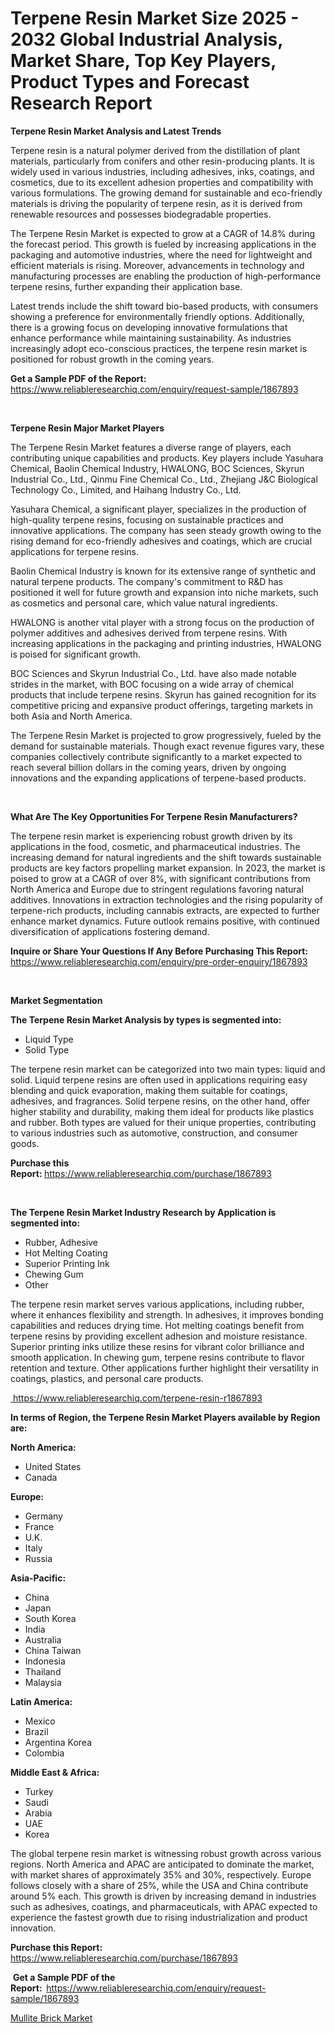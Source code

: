 <p><h1>Terpene Resin Market Size 2025 - 2032 Global Industrial Analysis, Market Share, Top Key Players, Product Types and Forecast Research Report</h1></p><p><strong>Terpene Resin Market Analysis and Latest Trends</strong></p>
<p><p>Terpene resin is a natural polymer derived from the distillation of plant materials, particularly from conifers and other resin-producing plants. It is widely used in various industries, including adhesives, inks, coatings, and cosmetics, due to its excellent adhesion properties and compatibility with various formulations. The growing demand for sustainable and eco-friendly materials is driving the popularity of terpene resin, as it is derived from renewable resources and possesses biodegradable properties.</p><p>The Terpene Resin Market is expected to grow at a CAGR of 14.8% during the forecast period. This growth is fueled by increasing applications in the packaging and automotive industries, where the need for lightweight and efficient materials is rising. Moreover, advancements in technology and manufacturing processes are enabling the production of high-performance terpene resins, further expanding their application base. </p><p>Latest trends include the shift toward bio-based products, with consumers showing a preference for environmentally friendly options. Additionally, there is a growing focus on developing innovative formulations that enhance performance while maintaining sustainability. As industries increasingly adopt eco-conscious practices, the terpene resin market is positioned for robust growth in the coming years.</p></p>
<p><strong>Get a Sample PDF of the Report:&nbsp;</strong> <a href="https://www.reliableresearchiq.com/enquiry/request-sample/1867893?utm_campaign=2336&utm_medium=2&utm_source=Github&utm_content=ia&utm_term=01042025&utm_id=terpene-resin">https://www.reliableresearchiq.com/enquiry/request-sample/1867893</a></p>
<p>&nbsp;</p>
<p><strong>Terpene Resin Major Market Players</strong></p>
<p><p>The Terpene Resin Market features a diverse range of players, each contributing unique capabilities and products. Key players include Yasuhara Chemical, Baolin Chemical Industry, HWALONG, BOC Sciences, Skyrun Industrial Co., Ltd., Qinmu Fine Chemical Co., Ltd., Zhejiang J&C Biological Technology Co., Limited, and Haihang Industry Co., Ltd.</p><p>Yasuhara Chemical, a significant player, specializes in the production of high-quality terpene resins, focusing on sustainable practices and innovative applications. The company has seen steady growth owing to the rising demand for eco-friendly adhesives and coatings, which are crucial applications for terpene resins. </p><p>Baolin Chemical Industry is known for its extensive range of synthetic and natural terpene products. The company's commitment to R&D has positioned it well for future growth and expansion into niche markets, such as cosmetics and personal care, which value natural ingredients.</p><p>HWALONG is another vital player with a strong focus on the production of polymer additives and adhesives derived from terpene resins. With increasing applications in the packaging and printing industries, HWALONG is poised for significant growth.</p><p>BOC Sciences and Skyrun Industrial Co., Ltd. have also made notable strides in the market, with BOC focusing on a wide array of chemical products that include terpene resins. Skyrun has gained recognition for its competitive pricing and expansive product offerings, targeting markets in both Asia and North America.</p><p>The Terpene Resin Market is projected to grow progressively, fueled by the demand for sustainable materials. Though exact revenue figures vary, these companies collectively contribute significantly to a market expected to reach several billion dollars in the coming years, driven by ongoing innovations and the expanding applications of terpene-based products.</p></p>
<p>&nbsp;</p>
<p><strong>What Are The Key Opportunities For Terpene Resin Manufacturers?</strong></p>
<p><p>The terpene resin market is experiencing robust growth driven by its applications in the food, cosmetic, and pharmaceutical industries. The increasing demand for natural ingredients and the shift towards sustainable products are key factors propelling market expansion. In 2023, the market is poised to grow at a CAGR of over 8%, with significant contributions from North America and Europe due to stringent regulations favoring natural additives. Innovations in extraction technologies and the rising popularity of terpene-rich products, including cannabis extracts, are expected to further enhance market dynamics. Future outlook remains positive, with continued diversification of applications fostering demand.</p></p>
<p><strong>Inquire or Share Your Questions If Any Before Purchasing This Report:</strong> <a href="https://www.reliableresearchiq.com/enquiry/pre-order-enquiry/1867893?utm_campaign=2336&utm_medium=2&utm_source=Github&utm_content=ia&utm_term=01042025&utm_id=terpene-resin">https://www.reliableresearchiq.com/enquiry/pre-order-enquiry/1867893</a></p>
<p>&nbsp;</p>
<p><strong>Market Segmentation</strong></p>
<p><strong>The Terpene Resin Market Analysis by types is segmented into:</strong></p>
<p><ul><li>Liquid Type</li><li>Solid Type</li></ul></p>
<p><p>The terpene resin market can be categorized into two main types: liquid and solid. Liquid terpene resins are often used in applications requiring easy blending and quick evaporation, making them suitable for coatings, adhesives, and fragrances. Solid terpene resins, on the other hand, offer higher stability and durability, making them ideal for products like plastics and rubber. Both types are valued for their unique properties, contributing to various industries such as automotive, construction, and consumer goods.</p></p>
<p><strong>Purchase this Report:&nbsp;</strong><a href="https://www.reliableresearchiq.com/purchase/1867893?utm_campaign=2336&utm_medium=2&utm_source=Github&utm_content=ia&utm_term=01042025&utm_id=terpene-resin">https://www.reliableresearchiq.com/purchase/1867893</a></p>
<p>&nbsp;</p>
<p><strong>The Terpene Resin Market Industry Research by Application is segmented into:</strong></p>
<p><ul><li>Rubber, Adhesive</li><li>Hot Melting Coating</li><li>Superior Printing Ink</li><li>Chewing Gum</li><li>Other</li></ul></p>
<p><p>The terpene resin market serves various applications, including rubber, where it enhances flexibility and strength. In adhesives, it improves bonding capabilities and reduces drying time. Hot melting coatings benefit from terpene resins by providing excellent adhesion and moisture resistance. Superior printing inks utilize these resins for vibrant color brilliance and smooth application. In chewing gum, terpene resins contribute to flavor retention and texture. Other applications further highlight their versatility in coatings, plastics, and personal care products.</p></p>
<p><a href="https://www.reliableresearchiq.com/terpene-resin-r1867893?utm_campaign=2336&utm_medium=2&utm_source=Github&utm_content=ia&utm_term=01042025&utm_id=terpene-resin">&nbsp;https://www.reliableresearchiq.com/terpene-resin-r1867893</a></p>
<p><strong>In terms of Region, the Terpene Resin Market Players available by Region are:</strong></p>
<p>
    <p> <strong> North America: </strong>
        <ul>
            <li>United States</li>
            <li>Canada</li>
        </ul>
        </p> 
    <p> <strong> Europe: </strong>
        <ul>
            <li>Germany</li>
            <li>France</li>
            <li>U.K.</li>
            <li>Italy</li>
            <li>Russia</li>
        </ul>
        </p> 
    <p> <strong> Asia-Pacific: </strong>
        <ul>
            <li>China</li>
            <li>Japan</li>
            <li>South Korea</li>
            <li>India</li>
            <li>Australia</li>
            <li>China Taiwan</li>
            <li>Indonesia</li>
            <li>Thailand</li>
            <li>Malaysia</li>
        </ul>
        </p> 
    <p> <strong> Latin America: </strong>
        <ul>
            <li>Mexico</li>
            <li>Brazil</li>
            <li>Argentina Korea</li>
            <li>Colombia</li>
        </ul>
        </p> 
    <p> <strong> Middle East & Africa: </strong>
        <ul>
            <li>Turkey</li>
            <li>Saudi</li>
            <li>Arabia</li>
            <li>UAE</li>
            <li>Korea</li>
        </ul>
    </p>
    </p>
<p><p>The global terpene resin market is witnessing robust growth across various regions. North America and APAC are anticipated to dominate the market, with market shares of approximately 35% and 30%, respectively. Europe follows closely with a share of 25%, while the USA and China contribute around 5% each. This growth is driven by increasing demand in industries such as adhesives, coatings, and pharmaceuticals, with APAC expected to experience the fastest growth due to rising industrialization and product innovation.</p></p>
<p><strong>Purchase this Report: </strong><a href="https://www.reliableresearchiq.com/purchase/1867893?utm_campaign=2336&utm_medium=2&utm_source=Github&utm_content=ia&utm_term=01042025&utm_id=terpene-resin">https://www.reliableresearchiq.com/purchase/1867893</a></p>
<p>&nbsp;<strong>Get a Sample PDF of the Report:&nbsp;&nbsp;</strong><a href="https://www.reliableresearchiq.com/enquiry/request-sample/1867893?utm_campaign=2336&utm_medium=2&utm_source=Github&utm_content=ia&utm_term=01042025&utm_id=terpene-resin">https://www.reliableresearchiq.com/enquiry/request-sample/1867893</a></p>
<p><strong></strong></p>
<p><p><a href="https://github.com/boitafbg/Market-Research-Report-List-1/blob/main/mullite-brick-market.md?utm_campaign=2336&utm_medium=2&utm_source=Github&utm_content=ia&utm_term=01042025&utm_id=terpene-resin">Mullite Brick Market</a></p></p>